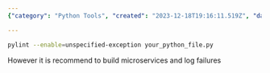 ```yaml
---
{"category": "Python Tools", "created": "2023-12-18T19:16:11.519Z", "date": "2023-12-18 19:16:11", "description": "This text provides guidance on utilizing the Python utility 'pylint' to identify unspecified exceptions in a Python file and proposes constructing microservices and tracking failures for enhanced error management.", "modified": "2023-12-18T19:17:17.542Z", "tags": ["Python", "pylint", "unspecified exceptions", "error handling", "microservices", "logging", "best practices"], "title": "Exception Phobia in Python"}

---
```


```bash
pylint --enable=unspecified-exception your_python_file.py

```

However it is recommend to build microservices and log failures
